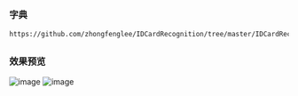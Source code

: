 ##
### 字典
```
https://github.com/zhongfenglee/IDCardRecognition/tree/master/IDCardRecognition/libexidcard
```

##
### 效果预览
![image](https://github.com/153437803/Ocr_IDCard/blob/master/ScreenRecord_20181116181123.gif )
![image](https://github.com/153437803/Ocr_IDCard/blob/master/ScreenRecord_20181116181153.gif )
